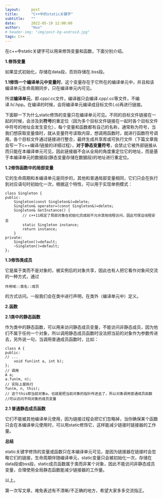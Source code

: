 ```yaml
---
layout:     post
title:      "C++中的static关键字"
subtitle:   ""
date:       2022-05-19 12:00:00
author:     "Hux"
# header-img: "img/post-bg-android.jpg"
tags: C++
---
```


在c++中static关键字可以用来修饰变量和函数，下面分别介绍。

**1.修饰变量** 

如果显式初始化，存储在data段，否则存储在.bss段。

**1.1修饰一个编译单元中变量时**，这个变量存在于它所在的编译单元中，并且和该编译单元生命周期同步，只在编译单元内可见。

所谓**编译单元**，即.cpp/.cc文件，编译器只会编译.cpp/.cc等文件，不编译.h/.hpp。在编译的时候，会将编译单元编译成目标文件(.o)再进行链接。

下面聊一下为什么static修饰的变量只在编译单元可见。不同的目标文件链接在一起的时候，会涉及到**符号**的重定位（因为多个目标文件链接在一起时各个目标文件中符号的地址会发生变化），每个变量和函数都有自己的名称，通常称为符号，当我们想获取变量值时，就从变量符号读取内容，想调用函数时，就进行函数符号调用。各个目标文件通过链接进行整合，最终生成共享库或可执行文件（下篇文章我会写一下c++编译/链接的详细过程），**对于静态变量符号**，会禁止它被外部链接从而只能在本编译单元可见，因此链接器不会从全局的角度重定位它的地址，而是基于本编译单元的数据段(静态变量存储在数据段)的地址进行重定位。

**1.2修饰函数中的局部变量**

它的生命周期和本编译单元是同步的，其他和普通局部变量相同，它们只会在执行到对应语句时初始化一次，根据这个特性，可以用于实现单例模式：

```
class Singleton {
public:
    Singleton(const Singleton&)=delete;
    Singleton& operator=(const Singleton&)=delete;
    Singleton& GetInstance() {
        // c++11规定了局部对象在初始化完成前不允许其他线程访问，因此可保证线程安全
        static Singleton instance;
        return instance;
    }
private:
    Singleton()=default;
    ~Singleton()=default;
};
```

**1.3修饰类成员**

它是属于类而不是对象的，被实例后的对象共享，因此也有人把它看作对象间交流的一种方式，通过

```
作用域::类名::成员
```

的方式访问。一般我们会在类中进行声明，在类外（编译单元中）定义。

**2.函数**

**2.1类中的静态函数**

作为类中的静态函数，可以用来访问静态成员变量，不能访问非静态成员，因为他们不属于任何一个对象，所以调用静态成员函数时没法把当前的对象作为参数传进去，另外说一句，当调用普通成员函数时，比如：

```
class A {
public:
// ...
    void fun(int a, int b);
};
// 调用
A a;
a.fun(m, n);
// 实际上是执行
fun(m, n, this);
// 这个this即当前对象a，也就是把当前对象的指针传进去了，所以对象调用普通成员函数
//可以访问不同对象的成员变量
```

**2.1 普通静态成员函数**

它们不能被其他编译单元使用，因为链接过程会把它们忽略掉，当你确保某个函数只会在本编译单元使用时，可以用static修饰它，这样能减少链接时链接器的工作量。

**总结**

static关键字修饰的变量或函数只在本编译单元可见，是因为链接器在链接时会忽略它们的链接，生命周期伴随编译单元，static变量只会被初始化一次，存储在data段或bss段，static成员函数属于类而非某个对象，因此不能访问非静态成员变量，合理使用全局静态函数能减少链接器的工作量。

以上。

第一次写文章，难免表述有不清晰/不正确的地方，希望大家多多交流指正。

